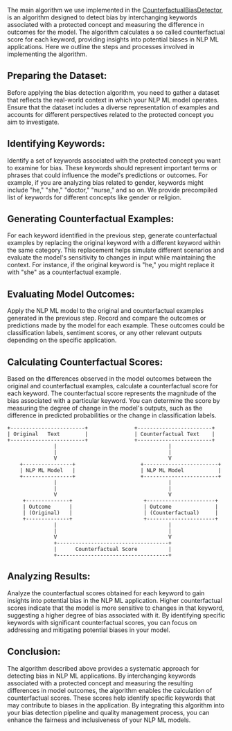 The main algorithm we use implemented in the [CounterfactualBiasDetector](../biaslyze/bias_detectors/counterfactual_biasdetector/), is an algorithm designed to detect bias by interchanging keywords associated with a protected concept and measuring the difference in outcomes for the model. The algorithm calculates a so called counterfactual score for each keyword, providing insights into potential biases in NLP ML applications. Here we outline the steps and processes involved in implementing the algorithm.

## Preparing the Dataset:
Before applying the bias detection algorithm, you need to gather a dataset that reflects the real-world context in which your NLP ML model operates. Ensure that the dataset includes a diverse representation of examples and accounts for different perspectives related to the protected concept you aim to investigate.

## Identifying Keywords:
Identify a set of keywords associated with the protected concept you want to examine for bias. These keywords should represent important terms or phrases that could influence the model's predictions or outcomes. For example, if you are analyzing bias related to gender, keywords might include "he," "she," "doctor," "nurse," and so on. We provide precompiled list of keywords for different concepts like gender or religion.

## Generating Counterfactual Examples:
For each keyword identified in the previous step, generate counterfactual examples by replacing the original keyword with a different keyword within the same category. This replacement helps simulate different scenarios and evaluate the model's sensitivity to changes in input while maintaining the context. For instance, if the original keyword is "he," you might replace it with "she" as a counterfactual example.

## Evaluating Model Outcomes:
Apply the NLP ML model to the original and counterfactual examples generated in the previous step. Record and compare the outcomes or predictions made by the model for each example. These outcomes could be classification labels, sentiment scores, or any other relevant outputs depending on the specific application.

## Calculating Counterfactual Scores:
Based on the differences observed in the model outcomes between the original and counterfactual examples, calculate a counterfactual score for each keyword. The counterfactual score represents the magnitude of the bias associated with a particular keyword. You can determine the score by measuring the degree of change in the model's outputs, such as the difference in predicted probabilities or the change in classification labels.

    +------------------------+               +------------------------+
    | Original   Text        |               | Counterfactual Text    |
    +------------------------+               +------------------------+
                   |                                    |
                   |                                    |
                   V                                    V
        +----------------+                     +------------------------+
        | NLP ML Model   |                     | NLP ML Model           |
        +----------------+                     +------------------------+
                   |                                    |
                   |                                    |
                   V                                    V
         +--------------+                       +----------------------+
         | Outcome      |                       | Outcome              |
         | (Original)   |                       | (Counterfactual)     |
         +--------------+                       +----------------------+
                   |                                    |
                   |                                    |
                   V                                    V
                   +------------------------------------+
                   |      Counterfactual Score          |
                   +------------------------------------+


## Analyzing Results:
Analyze the counterfactual scores obtained for each keyword to gain insights into potential bias in the NLP ML application. Higher counterfactual scores indicate that the model is more sensitive to changes in that keyword, suggesting a higher degree of bias associated with it. By identifying specific keywords with significant counterfactual scores, you can focus on addressing and mitigating potential biases in your model.

## Conclusion:
The algorithm described above provides a systematic approach for detecting bias in NLP ML applications. By interchanging keywords associated with a protected concept and measuring the resulting differences in model outcomes, the algorithm enables the calculation of counterfactual scores. These scores help identify specific keywords that may contribute to biases in the application. By integrating this algorithm into your bias detection pipeline and quality management process, you can enhance the fairness and inclusiveness of your NLP ML models.